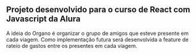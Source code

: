 ## Projeto desenvolvido para o curso de React com Javascript da Alura
A ideia do Organo é organizar o grupo de amigos que esteve presente em cada viagem. 
Como implementação futura será desenvolvida a feature de rateio de gastos entre os presentes em cada viagem.
